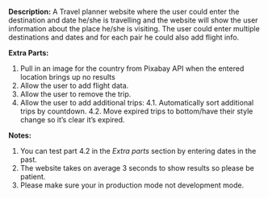 **Description:**
A Travel planner website where the user could enter the destination and date he/she is travelling and the website will show the user information about the place he/she is visiting. The user could enter multiple destinations and dates and for each pair he could also add
flight info.

**Extra Parts:**
1. Pull in an image for the country from Pixabay API when the entered location brings up no results
2. Allow the user to add flight data.
3. Allow the user to remove the trip.
4. Allow the user to add additional trips:
    4.1. Automatically sort additional trips by countdown.
    4.2. Move expired trips to bottom/have their style change so it’s clear it’s expired.

**Notes:**
1. You can test part 4.2 in the *Extra parts* section by entering dates in the past.
2. The website takes on average 3 seconds to show results so please be patient.
3. Please make sure your in production mode not development mode.